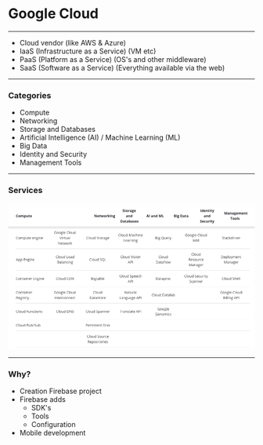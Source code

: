 # Google Cloud
---

- Cloud vendor (like AWS & Azure)
- IaaS (Infrastructure as a Service) (VM etc)
- PaaS (Platform as a Service) (OS's and other middleware)
- SaaS (Software as a Service) (Everything available via the web)

---
### Categories
- Compute
- Networking
- Storage and Databases
- Artificial Intelligence (AI) / Machine Learning (ML)
- Big Data
- Identity and Security
- Management Tools

---
### Services
<img src="../images/google-cloud-services.png">

---
### Why?
- Creation Firebase project
- Firebase adds 
    - SDK's
    - Tools
    - Configuration
- Mobile development